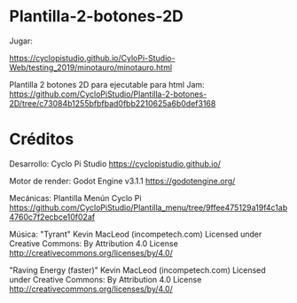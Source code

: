 # Plantilla-2-botones-2D
Jugar: 

https://cyclopistudio.github.io/CyloPi-Studio-Web/testing_2019/minotauro/minotauro.html

Plantilla 2 botones 2D para ejecutable para html  Jam:
https://github.com/CycloPiStudio/Plantilla-2-botones-2D/tree/c73084b1255bfbfbad0fbb2210625a6b0def3168

# Créditos

Desarrollo: 
Cyclo Pi Studio
https://cyclopistudio.github.io/

Motor de render: 
Godot Engine v3.1.1
https://godotengine.org/

Mecánicas: Plantilla Menún Cyclo Pi 
https://github.com/CycloPiStudio/Plantilla_menu/tree/9ffee475129a19f4c1ab4760c7f2ecbce10f02af

Música: 
"Tyrant" Kevin MacLeod (incompetech.com)
Licensed under Creative Commons: By Attribution 4.0 
License http://creativecommons.org/licenses/by/4.0/

"Raving Energy (faster)" Kevin MacLeod (incompetech.com) 
Licensed under Creative Commons: By Attribution 4.0 
License http://creativecommons.org/licenses/by/4.0/

